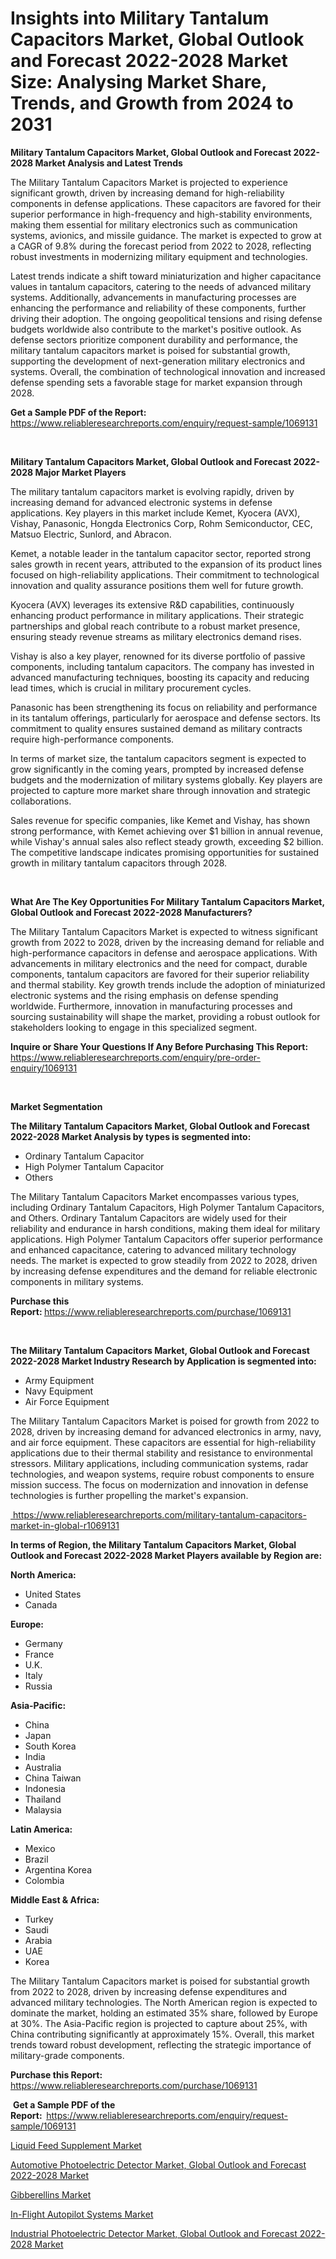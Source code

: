 <p><h1>Insights into Military Tantalum Capacitors Market, Global Outlook and Forecast 2022-2028 Market Size: Analysing Market Share, Trends, and Growth from 2024 to 2031</h1></p><p><strong>Military Tantalum Capacitors Market, Global Outlook and Forecast 2022-2028 Market Analysis and Latest Trends</strong></p>
<p><p>The Military Tantalum Capacitors Market is projected to experience significant growth, driven by increasing demand for high-reliability components in defense applications. These capacitors are favored for their superior performance in high-frequency and high-stability environments, making them essential for military electronics such as communication systems, avionics, and missile guidance. The market is expected to grow at a CAGR of 9.8% during the forecast period from 2022 to 2028, reflecting robust investments in modernizing military equipment and technologies.</p><p>Latest trends indicate a shift toward miniaturization and higher capacitance values in tantalum capacitors, catering to the needs of advanced military systems. Additionally, advancements in manufacturing processes are enhancing the performance and reliability of these components, further driving their adoption. The ongoing geopolitical tensions and rising defense budgets worldwide also contribute to the market's positive outlook. As defense sectors prioritize component durability and performance, the military tantalum capacitors market is poised for substantial growth, supporting the development of next-generation military electronics and systems. Overall, the combination of technological innovation and increased defense spending sets a favorable stage for market expansion through 2028.</p></p>
<p><strong>Get a Sample PDF of the Report:&nbsp;</strong> <a href="https://www.reliableresearchreports.com/enquiry/request-sample/1069131">https://www.reliableresearchreports.com/enquiry/request-sample/1069131</a></p>
<p>&nbsp;</p>
<p><strong>Military Tantalum Capacitors Market, Global Outlook and Forecast 2022-2028 Major Market Players</strong></p>
<p><p>The military tantalum capacitors market is evolving rapidly, driven by increasing demand for advanced electronic systems in defense applications. Key players in this market include Kemet, Kyocera (AVX), Vishay, Panasonic, Hongda Electronics Corp, Rohm Semiconductor, CEC, Matsuo Electric, Sunlord, and Abracon.</p><p>Kemet, a notable leader in the tantalum capacitor sector, reported strong sales growth in recent years, attributed to the expansion of its product lines focused on high-reliability applications. Their commitment to technological innovation and quality assurance positions them well for future growth.</p><p>Kyocera (AVX) leverages its extensive R&D capabilities, continuously enhancing product performance in military applications. Their strategic partnerships and global reach contribute to a robust market presence, ensuring steady revenue streams as military electronics demand rises.</p><p>Vishay is also a key player, renowned for its diverse portfolio of passive components, including tantalum capacitors. The company has invested in advanced manufacturing techniques, boosting its capacity and reducing lead times, which is crucial in military procurement cycles.</p><p>Panasonic has been strengthening its focus on reliability and performance in its tantalum offerings, particularly for aerospace and defense sectors. Its commitment to quality ensures sustained demand as military contracts require high-performance components.</p><p>In terms of market size, the tantalum capacitors segment is expected to grow significantly in the coming years, prompted by increased defense budgets and the modernization of military systems globally. Key players are projected to capture more market share through innovation and strategic collaborations.</p><p>Sales revenue for specific companies, like Kemet and Vishay, has shown strong performance, with Kemet achieving over $1 billion in annual revenue, while Vishay's annual sales also reflect steady growth, exceeding $2 billion. The competitive landscape indicates promising opportunities for sustained growth in military tantalum capacitors through 2028.</p></p>
<p>&nbsp;</p>
<p><strong>What Are The Key Opportunities For Military Tantalum Capacitors Market, Global Outlook and Forecast 2022-2028 Manufacturers?</strong></p>
<p><p>The Military Tantalum Capacitors Market is expected to witness significant growth from 2022 to 2028, driven by the increasing demand for reliable and high-performance capacitors in defense and aerospace applications. With advancements in military electronics and the need for compact, durable components, tantalum capacitors are favored for their superior reliability and thermal stability. Key growth trends include the adoption of miniaturized electronic systems and the rising emphasis on defense spending worldwide. Furthermore, innovation in manufacturing processes and sourcing sustainability will shape the market, providing a robust outlook for stakeholders looking to engage in this specialized segment.</p></p>
<p><strong>Inquire or Share Your Questions If Any Before Purchasing This Report:</strong> <a href="https://www.reliableresearchreports.com/enquiry/pre-order-enquiry/1069131">https://www.reliableresearchreports.com/enquiry/pre-order-enquiry/1069131</a></p>
<p>&nbsp;</p>
<p><strong>Market Segmentation</strong></p>
<p><strong>The Military Tantalum Capacitors Market, Global Outlook and Forecast 2022-2028 Market Analysis by types is segmented into:</strong></p>
<p><ul><li>Ordinary Tantalum Capacitor</li><li>High Polymer Tantalum Capacitor</li><li>Others</li></ul></p>
<p><p>The Military Tantalum Capacitors Market encompasses various types, including Ordinary Tantalum Capacitors, High Polymer Tantalum Capacitors, and Others. Ordinary Tantalum Capacitors are widely used for their reliability and endurance in harsh conditions, making them ideal for military applications. High Polymer Tantalum Capacitors offer superior performance and enhanced capacitance, catering to advanced military technology needs. The market is expected to grow steadily from 2022 to 2028, driven by increasing defense expenditures and the demand for reliable electronic components in military systems.</p></p>
<p><strong>Purchase this Report:&nbsp;</strong><a href="https://www.reliableresearchreports.com/purchase/1069131">https://www.reliableresearchreports.com/purchase/1069131</a></p>
<p>&nbsp;</p>
<p><strong>The Military Tantalum Capacitors Market, Global Outlook and Forecast 2022-2028 Market Industry Research by Application is segmented into:</strong></p>
<p><ul><li>Army Equipment</li><li>Navy Equipment</li><li>Air Force Equipment</li></ul></p>
<p><p>The Military Tantalum Capacitors Market is poised for growth from 2022 to 2028, driven by increasing demand for advanced electronics in army, navy, and air force equipment. These capacitors are essential for high-reliability applications due to their thermal stability and resistance to environmental stressors. Military applications, including communication systems, radar technologies, and weapon systems, require robust components to ensure mission success. The focus on modernization and innovation in defense technologies is further propelling the market's expansion.</p></p>
<p><a href="https://www.reliableresearchreports.com/military-tantalum-capacitors-market-in-global-r1069131">&nbsp;https://www.reliableresearchreports.com/military-tantalum-capacitors-market-in-global-r1069131</a></p>
<p><strong>In terms of Region, the Military Tantalum Capacitors Market, Global Outlook and Forecast 2022-2028 Market Players available by Region are:</strong></p>
<p>
    <p> <strong> North America: </strong>
        <ul>
            <li>United States</li>
            <li>Canada</li>
        </ul>
        </p> 
    <p> <strong> Europe: </strong>
        <ul>
            <li>Germany</li>
            <li>France</li>
            <li>U.K.</li>
            <li>Italy</li>
            <li>Russia</li>
        </ul>
        </p> 
    <p> <strong> Asia-Pacific: </strong>
        <ul>
            <li>China</li>
            <li>Japan</li>
            <li>South Korea</li>
            <li>India</li>
            <li>Australia</li>
            <li>China Taiwan</li>
            <li>Indonesia</li>
            <li>Thailand</li>
            <li>Malaysia</li>
        </ul>
        </p> 
    <p> <strong> Latin America: </strong>
        <ul>
            <li>Mexico</li>
            <li>Brazil</li>
            <li>Argentina Korea</li>
            <li>Colombia</li>
        </ul>
        </p> 
    <p> <strong> Middle East & Africa: </strong>
        <ul>
            <li>Turkey</li>
            <li>Saudi</li>
            <li>Arabia</li>
            <li>UAE</li>
            <li>Korea</li>
        </ul>
    </p>
    </p>
<p><p>The Military Tantalum Capacitors market is poised for substantial growth from 2022 to 2028, driven by increasing defense expenditures and advanced military technologies. The North American region is expected to dominate the market, holding an estimated 35% share, followed by Europe at 30%. The Asia-Pacific region is projected to capture about 25%, with China contributing significantly at approximately 15%. Overall, this market trends toward robust development, reflecting the strategic importance of military-grade components.</p></p>
<p><strong>Purchase this Report: </strong><a href="https://www.reliableresearchreports.com/purchase/1069131">https://www.reliableresearchreports.com/purchase/1069131</a></p>
<p>&nbsp;<strong>Get a Sample PDF of the Report:&nbsp;&nbsp;</strong><a href="https://www.reliableresearchreports.com/enquiry/request-sample/1069131">https://www.reliableresearchreports.com/enquiry/request-sample/1069131</a></p>
<p><strong></strong></p>
<p><p><a href="https://www.linkedin.com/pulse/liquid-feed-supplement-market-global-regional-analysis-focus-3cg4c?trackingId=OMbMe8VSS%2B23OSKtx1uzXA%3D%3D">Liquid Feed Supplement Market</a></p><p><a href="https://github.com/joannesouthgate/Market-Research-Report-List-4/blob/main/automotive-photoelectric-detector-market-global-outlook-and-forecast-2022-2028-market.md">Automotive Photoelectric Detector Market, Global Outlook and Forecast 2022-2028 Market</a></p><p><a href="https://www.linkedin.com/pulse/global-gibberellins-market-trends-insights-growth-opportunities-4biec?trackingId=wbvsTU0iQRiGUoH8f8KAmg%3D%3D">Gibberellins Market</a></p><p><a href="https://issuu.com/reportprime-2/docs/in-flight-autopilot-systems-market-_3121e79179953f">In-Flight Autopilot Systems Market</a></p><p><a href="https://github.com/wwwkeltoum/Market-Research-Report-List-4/blob/main/industrial-photoelectric-detector-market-global-outlook-and-forecast-2022-2028-market.md">Industrial Photoelectric Detector Market, Global Outlook and Forecast 2022-2028 Market</a></p></p>